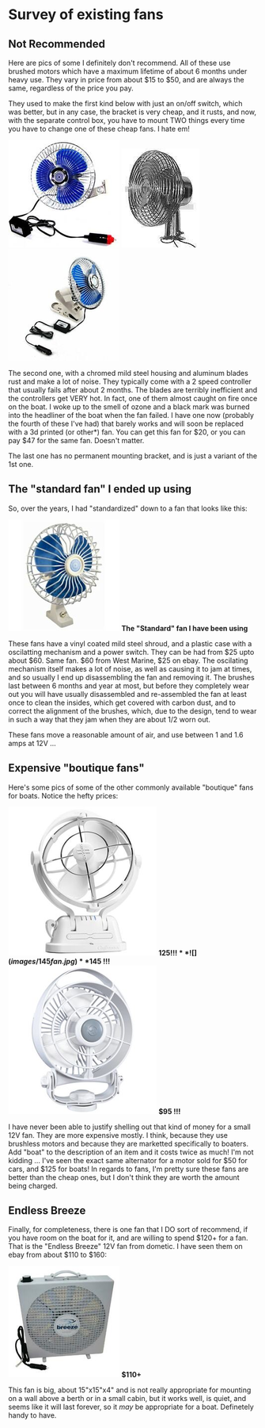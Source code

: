 
# Survey of existing fans

## Not Recommended

 Here are pics of some I definitely don't recommend.  All of these use brushed motors which have a maximum lifetime of about 6 months under heavy use.  They vary in price from about $15 to $50, and are always the same, regardless of the price you pay.

They used to make the first kind below with just an on/off switch, which was better, but in any case, the bracket is very cheap, and it rusts, and now, with the separate control box, you have to mount TWO things every time you have to change one of these cheap fans.  I hate em!

![](images/bad_fan1.jpg)
![](images/bad_fan2.jpg)
![](images/bad_fan3.jpg)

The second one, with a chromed mild steel housing and aluminum blades rust and make a lot of noise.  They typically come with a 2 speed controller that usually fails after about 2 months.  The blades are terribly inefficient and the controllers get VERY hot.  In fact, one of them almost caught on fire once on the boat.  I woke up to the smell of ozone and a black mark was burned into the headliner of the boat when the fan failed. I have one now (probably the fourth of these I've had) that barely works and will soon be replaced with a 3d printed (or other*) fan.  You can get this fan for $20, or you can pay $47 for the same fan. Doesn't matter.

The last one has no permanent mounting bracket, and is just a variant of the 1st one.

## The "standard fan" I ended up using

So, over the years, I had "standardized" down to a fan that looks like this:

![](images/usual_fan.jpg) **The "Standard" fan I have been using**

These fans have a vinyl coated mild steel shroud, and a plastic case with a oscilatting mechanism and a power switch.  They can be had from $25 upto about $60.  Same fan. $60 from West Marine, $25 on ebay.  The oscilating mechanism itself makes a lot of noise, as well as causing it to jam at times, and so usually I end up disassembling the fan and removing it. The brushes last between 6 months and year at most, but before they completely wear out you will have usually disassembled and re-assembled the fan at least once to clean the insides, which get covered with carbon dust, and to correct the alignment of the brushes, which, due to the design, tend to wear in such a way that they jam when they are about 1/2 worn out.

These fans move a reasonable amount of air, and use between 1 and 1.6 amps at 12V ...

## Expensive "boutique fans"

Here's some pics of some of the other commonly available "boutique" fans for boats.  Notice the hefty prices:

![](images/125fan.jpg)  **$125 !!!**
![](images/145fan.jpg)  **$145 !!!**
![](images/95fan.jpg)  **$95 !!!**

I have never been able to justify shelling out that kind of money for a small 12V fan.  They are more expensive mostly. I think, because they use brushless motors and because they are marketted specifically to boaters.  Add "boat" to the description of an item and it costs twice as much!  I'm not kidding ... I've seen the exact same alternator for a motor sold for $50 for cars, and $125 for boats!  In regards to fans, I'm pretty sure these fans are better than the cheap ones, but I don't think they are worth the amount being charged.

## Endless Breeze

Finally, for completeness, there is one fan that I DO sort of recommend, if you have room on the boat for it, and are willing to spend $120+ for a fan.  That is the "Endless Breeze" 12V fan from dometic.   I have seen them on ebay from about $110 to $160:

![](images/endless_breeze.jpg)  **$110+**

This fan is big, about 15"x15"x4" and is not really appropriate for mounting on a wall above a berth or in a small cabin, but it works well, is quiet, and seems like it will last forever, so it *may* be appropriate for a boat.   Definetely handy to have.
